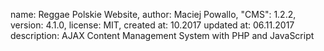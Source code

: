 name: Reggae Polskie Website,
author: Maciej Powallo,
"CMS": 1.2.2,
version: 4.1.0,
license: MIT,
created at: 10.2017
updated at: 06.11.2017
description: AJAX Content Management System with PHP and JavaScript